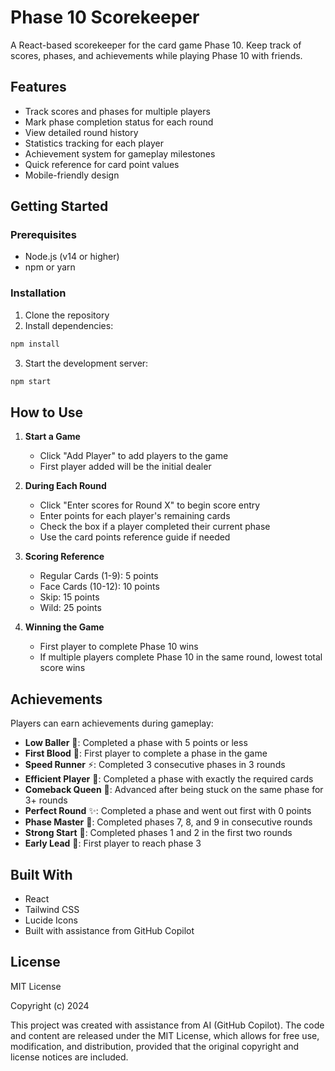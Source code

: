 # Phase 10 Scorekeeper

A React-based scorekeeper for the card game Phase 10. Keep track of scores, phases, and achievements while playing Phase 10 with friends.

## Features

- Track scores and phases for multiple players
- Mark phase completion status for each round
- View detailed round history
- Statistics tracking for each player
- Achievement system for gameplay milestones
- Quick reference for card point values
- Mobile-friendly design

## Getting Started

### Prerequisites

- Node.js (v14 or higher)
- npm or yarn

### Installation

1. Clone the repository
2. Install dependencies:
```bash
npm install
```
3. Start the development server:
```bash
npm start
```

## How to Use

1. **Start a Game**
   - Click "Add Player" to add players to the game
   - First player added will be the initial dealer
   
2. **During Each Round**
   - Click "Enter scores for Round X" to begin score entry
   - Enter points for each player's remaining cards
   - Check the box if a player completed their current phase
   - Use the card points reference guide if needed
   
3. **Scoring Reference**
   - Regular Cards (1-9): 5 points
   - Face Cards (10-12): 10 points
   - Skip: 15 points
   - Wild: 25 points

4. **Winning the Game**
   - First player to complete Phase 10 wins
   - If multiple players complete Phase 10 in the same round, lowest total score wins

## Achievements

Players can earn achievements during gameplay:

- **Low Baller** 🔄: Completed a phase with 5 points or less
- **First Blood** 🎯: First player to complete a phase in the game
- **Speed Runner** ⚡: Completed 3 consecutive phases in 3 rounds
- **Efficient Player** 🎯: Completed a phase with exactly the required cards
- **Comeback Queen** 👑: Advanced after being stuck on the same phase for 3+ rounds
- **Perfect Round** ✨: Completed a phase and went out first with 0 points
- **Phase Master** 🌟: Completed phases 7, 8, and 9 in consecutive rounds
- **Strong Start** 🚀: Completed phases 1 and 2 in the first two rounds
- **Early Lead** 🏃: First player to reach phase 3

## Built With

- React
- Tailwind CSS
- Lucide Icons
- Built with assistance from GitHub Copilot

## License
MIT License

Copyright (c) 2024

This project was created with assistance from AI (GitHub Copilot). The code and content are released under the MIT License, which allows for free use, modification, and distribution, provided that the original copyright and license notices are included.